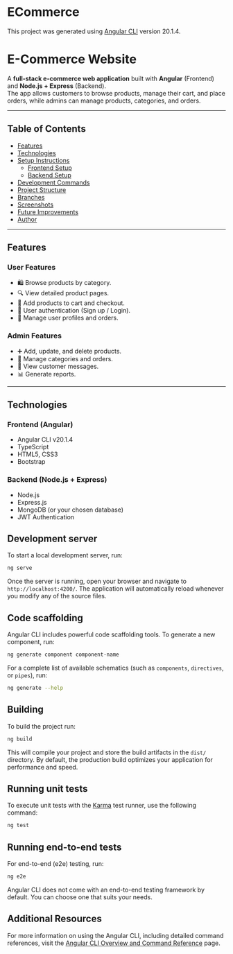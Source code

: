 # ECommerce

This project was generated using [Angular CLI](https://github.com/angular/angular-cli) version 20.1.4.

# **E-Commerce Website**

A **full-stack e-commerce web application** built with **Angular** (Frontend) and **Node.js + Express** (Backend).  
The app allows customers to browse products, manage their cart, and place orders, while admins can manage products, categories, and orders.

---

## **Table of Contents**
- [Features](#features)
- [Technologies](#technologies)
- [Setup Instructions](#setup-instructions)
  - [Frontend Setup](#frontend-setup)
  - [Backend Setup](#backend-setup)
- [Development Commands](#development-commands)
- [Project Structure](#project-structure)
- [Branches](#branches)
- [Screenshots](#screenshots)
- [Future Improvements](#future-improvements)
- [Author](#author)

---

## **Features**

### **User Features**
- 🛍 Browse products by category.
- 🔍 View detailed product pages.
- 🛒 Add products to cart and checkout.
- 🔐 User authentication (Sign up / Login).
- 👤 Manage user profiles and orders.

### **Admin Features**
- ➕ Add, update, and delete products.
- 📂 Manage categories and orders.
- 💬 View customer messages.
- 📊 Generate reports.

---

## **Technologies**

### **Frontend (Angular)**
- Angular CLI v20.1.4
- TypeScript
- HTML5, CSS3
- Bootstrap

### **Backend (Node.js + Express)**
- Node.js
- Express.js
- MongoDB (or your chosen database)
- JWT Authentication

## Development server

To start a local development server, run:

```bash
ng serve
```

Once the server is running, open your browser and navigate to `http://localhost:4200/`. The application will automatically reload whenever you modify any of the source files.

## Code scaffolding

Angular CLI includes powerful code scaffolding tools. To generate a new component, run:

```bash
ng generate component component-name
```

For a complete list of available schematics (such as `components`, `directives`, or `pipes`), run:

```bash
ng generate --help
```

## Building

To build the project run:

```bash
ng build
```

This will compile your project and store the build artifacts in the `dist/` directory. By default, the production build optimizes your application for performance and speed.

## Running unit tests

To execute unit tests with the [Karma](https://karma-runner.github.io) test runner, use the following command:

```bash
ng test
```

## Running end-to-end tests

For end-to-end (e2e) testing, run:

```bash
ng e2e
```

Angular CLI does not come with an end-to-end testing framework by default. You can choose one that suits your needs.

## Additional Resources

For more information on using the Angular CLI, including detailed command references, visit the [Angular CLI Overview and Command Reference](https://angular.dev/tools/cli) page.

